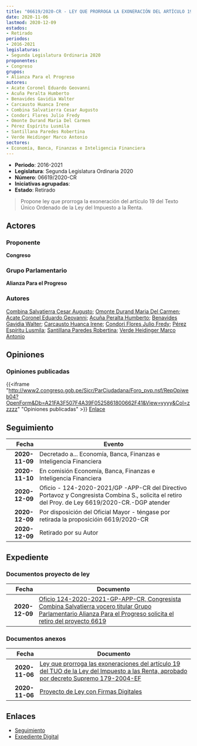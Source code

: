 ```yaml
---
title: "06619/2020-CR - LEY QUE PRORROGA LA EXONERACIÓN DEL ARTÍCULO 19 DEL TUO DE LA LEY DEL IMPUESTO A LA RENTA"
date: 2020-11-06
lastmod: 2020-12-09
estados:
- Retirado
periodos:
- 2016-2021
legislaturas:
- Segunda Legislatura Ordinaria 2020
proponentes:
- Congreso
grupos:
- Alianza Para el Progreso
autores:
- Acate Coronel Eduardo Geovanni
- Acuña Peralta Humberto
- Benavides Gavidia Walter
- Carcausto Huanca Irene
- Combina Salvatierra Cesar Augusto
- Condori Flores Julio Fredy
- Omonte Durand Maria Del Carmen
- Pérez Espíritu Lusmila
- Santillana Paredes Robertina
- Verde Heidinger Marco Antonio
sectores:
- Economía, Banca, Finanzas e Inteligencia Financiera
---
```

- **Periodo**: 2016-2021
- **Legislatura**: Segunda Legislatura Ordinaria 2020
- **Número**: 06619/2020-CR
- **Iniciativas agrupadas**: 
- **Estado**: Retirado

> Propone ley que prorroga la exoneración del artículo 19 del Texto Único Ordenado de la Ley del Impuesto a la Renta.


## Actores

### Proponente

**Congreso**

### Grupo Parlamentario

**Alianza Para el Progreso**

### Autores

[Combina Salvatierra Cesar Augusto](mailto:mailto:ccombina@congreso.gob.pe); [Omonte Durand Maria Del Carmen](mailto:mailto:momonte@congreso.gob.pe); [Acate Coronel Eduardo Geovanni](mailto:mailto:eacate@congreso.gob.pe); [Acuña Peralta Humberto](mailto:mailto:hacuna@congreso.gob.pe); [Benavides Gavidia Walter](mailto:mailto:wbenavides@congreso.gob.pe); [Carcausto Huanca Irene](mailto:mailto:icarcausto@congreso.gob.pe); [Condori Flores Julio Fredy](mailto:mailto:jcondori@congreso.gob.pe); [Pérez Espíritu Lusmila](mailto:mailto:lperez@congreso.gob.pe); [Santillana Paredes Robertina](mailto:mailto:rsantillana@congreso.gob.pe); [Verde Heidinger Marco Antonio](mailto:mailto:mverde@congreso.gob.pe)

## Opiniones

### Opiniones publicadas

{{<iframe "http://www2.congreso.gob.pe/Sicr/ParCiudadana/Foro_pvp.nsf/RepOpiweb04?OpenForm&Db=A21FA3F507F4A39F0525861800662F41&View=yyyy&Col=zzzzz" "Opiniones publicadas" >}}
[Enlace](http://www2.congreso.gob.pe/Sicr/ParCiudadana/Foro_pvp.nsf/RepOpiweb04?OpenForm&Db=A21FA3F507F4A39F0525861800662F41&View=yyyy&Col=zzzzz)


## Seguimiento

| Fecha | Evento |
|------:|--------|
| **2020-11-09** | Decretado a... Economía, Banca, Finanzas e Inteligencia Financiera |
| **2020-11-10** | En comisión Economía, Banca, Finanzas e Inteligencia Financiera |
| **2020-12-09** | Oficio - 124-2020-2021/GP -APP-CR del Directivo Portavoz y Congresista Combina S., solicita el retiro del Proy. de Ley 6619/2020-CR.-DGP atender |
| **2020-12-09** | Por disposición del Oficial Mayor - téngase por retirada la proposicióin 6619/2020-CR |
| **2020-12-09** | Retirado por su Autor |

## Expediente

### Documentos proyecto de ley

| Fecha | Documento |
|------:|-----------|
| **2020-12-09** | [Oficio 124-2020-2021-GP-APP-CR, Congresista Combina Salvatierra vocero titular Grupo Parlamentario Alianza Para el Progreso solicita el retiro del proyecto 6619](http://www.leyes.congreso.gob.pe/Documentos/2016_2021/Retiro_de_Proyecto/OFICIO-124-2020-2021-GP-APP-CR.pdf) |

### Documentos anexos

| Fecha | Documento |
|------:|-----------|
| **2020-11-06** | [Ley que prorroga las exoneraciones del artículo 19 del TUO de la Ley del Impuesto a las Renta, aprobado por decreto Supremo 179-2004-EF](https://leyes.congreso.gob.pe/Documentos/2016_2021/Proyectos_de_Ley_y_de_Resoluciones_Legislativas/PL0661920201106.pdf) |
| **2020-11-06** | [Proyecto de Ley con Firmas Digitales](https://leyes.congreso.gob.pe/Documentos/2016_2021/Proyectos_de_Ley_y_de_Resoluciones_Legislativas/Proyectos_Firmas_digitales/PL06619.pdf) |

## Enlaces

- [Seguimiento](http://www2.congreso.gob.pe/Sicr/TraDocEstProc/CLProLey2016.nsf/f7fff46988ca05b1052578e100829cc7/3243c48dfc0a79600525861b0063531c?OpenDocument)
- [Expediente Digital](http://www2.congreso.gob.pe/Sicr/TraDocEstProc/Expvirt_2011.nsf/visbusqptramdoc1621/06619?opendocument)

